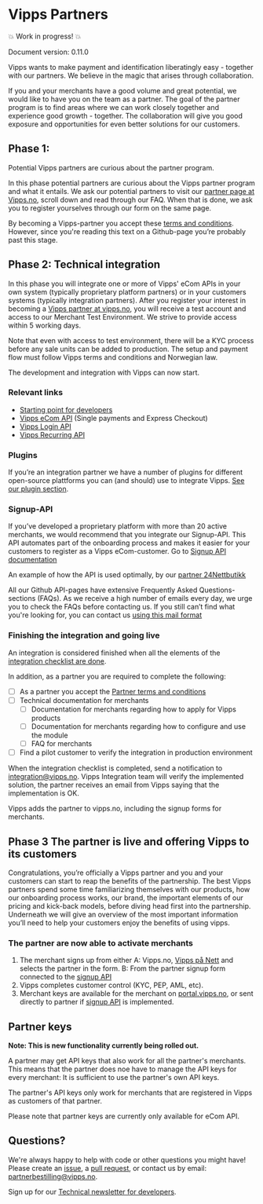 # Vipps Partners

💥 Work in progress! 💥

Document version: 0.11.0

Vipps wants to make payment and identification liberatingly easy - together with our partners. We believe in the magic that arises through collaboration. 

If you and your merchants have a good volume and great potential, we would like to have you on the team as a partner. The goal of the partner program is to find areas where we can work closely together and experience good growth - together. The collaboration will give you good exposure and opportunities for even better solutions for our customers.


## Phase 1: 

Potential Vipps partners are curious about the partner program.

In this phase potential partners are curious about the Vipps partner program and what it entails. 
We ask our potential partners to visit our [partner page at Vipps.no]( https://vipps.no/developer/bli-partner/), scroll down and read through our FAQ. 
When that is done, we ask you to register yourselves through our form on the same page. 

By becoming a Vipps-partner you accept these [terms and conditions]( https://github.com/vippsas/vipps-partner/blob/main/partnerterms.md). 
However, since you're reading this text on a Github-page you’re probably past this stage.

## Phase 2: Technical integration

In this phase you will integrate one or more of Vipps' eCom APIs in your own system (typically proprietary platform partners) or in your customers systems (typically integration partners). After you register your interest in becoming a [Vipps partner at vipps.no]( https://vipps.no/developer/bli-partner/), you will receive a test account and access to our Merchant Test Environment. 
We strive to provide access within 5 working days.

Note that even with access to test environment, there will be a KYC process before any sale units can be added to production. The setup and payment flow must follow Vipps terms and conditions and Norwegian law. 

The development and integration with Vipps can now start.

### Relevant links

* [Starting point for developers](https://github.com/vippsas/vipps-developers#vipps-developers)
* [Vipps eCom API](https://github.com/vippsas/vipps-ecom-api#vipps-ecommerce-api-version-2) (Single payments and Express Checkout)
* [Vipps Login API](https://github.com/vippsas/vipps-login-api#vipps-login-api)
* [Vipps Recurring API](https://github.com/vippsas/vipps-recurring-api#vipps-recurring-api)

### Plugins

If you’re an integration partner we have a number of plugins for different open-source plattforms you can (and should) use to integrate Vipps.
[See our plugin section](https://github.com/vippsas/vipps-plugins). 

### Signup-API

If you’ve developed a proprietary platform with more than 20 active merchants, we would recommend that you integrate our Signup-API. This API automates part of the onboarding process and makes it easier for your customers to register as a Vipps eCom-customer. Go to [Signup API documentation](https://github.com/vippsas/vipps-signup-api)

An example of how the API is used optimally, by our [partner 24Nettbutikk](https://support.24nettbutikk.no/nb/articles/2332760-vipps)

All our Github API-pages have extensive Frequently Asked Questions-sections (FAQs). As we receive a high number of emails every day, we urge you to check the FAQs before contacting us. If you still can’t find what you're looking for, you can contact us [using this mail format](https://github.com/vippsas/vipps-developers/blob/master/contact.md#what-to-include-in-the-email)


### Finishing the integration and going live
An integration is considered finished when all the elements of the [integration checklist are done](https://github.com/vippsas/vipps-ecom-api/blob/master/vipps-ecom-api-checklist.md#checklist). 

In addition, as a partner you are required to complete the following:
- [ ] As a partner you accept the [Partner terms and conditions](https://github.com/vippsas/vipps-partner/blob/main/partnerterms.md)
- [ ] Technical documentation for merchants
     - [ ] Documentation for merchants regarding how to apply for Vipps products
     - [ ] Documentation for merchants regarding how to configure and use the module
     - [ ] FAQ for merchants 
- [ ] Find a pilot customer to verify the integration in production environment

When the integration checklist is completed, send a notification to integration@vipps.no. 
Vipps Integration team will verify the implemented solution, the partner receives an email from Vipps saying that the implementation is OK.

Vipps adds the partner to vipps.no, including the signup forms for merchants.



## Phase 3 The partner is live and offering Vipps to its customers

Congratulations, you’re officially a Vipps partner and you and your customers can start to reap the benefits of the partnership. The best Vipps partners spend some time familiarizing themselves with our products, how our onboarding process works, our brand, the important elements of our pricing and kick-back models, before diving head first into the partnership. 
Underneath we will give an overview of the most important information you’ll need to help your customers enjoy the benefits of using vipps.


### The partner are now able to activate merchants

1. The merchant signs up from either
   A: Vipps.no, [Vipps på Nett](https://www.vipps.no/produkter-og-tjenester/bedrift/ta-betalt-paa-nett/ta-betalt-paa-nett/) and selects the partner in the form.
   B: From the partner signup form connected to the [signup API](https://github.com/vippsas/vipps-signup-api) 
2. Vipps completes customer control (KYC, PEP, AML, etc).
3. Merchant keys are available for the merchant on [portal.vipps.no](https://portal.vipps.no), or sent directly to partner if [signup API](https://github.com/vippsas/vipps-signup-api) is implemented.


## Partner keys

**Note: This is new functionality currently being rolled out.**

A partner may get API keys that also work for all the partner's merchants.
This means that the partner does noe have to manage the API keys for
every merchant: It is sufficient to use the partner's own API keys.

The partner's API keys only work for merchants that are registered in Vipps as customers of that partner.

Please note that partner keys are currently only available for eCom API. 



## Questions?

We're always happy to help with code or other questions you might have!
Please create an [issue](https://github.com/vippsas/vipps-developers/issues),
a [pull request](https://github.com/vippsas/vipps-developers/pulls),
or contact us by email: partnerbestilling@vipps.no.

Sign up for our [Technical newsletter for developers](https://github.com/vippsas/vipps-developers/tree/master/newsletters).
